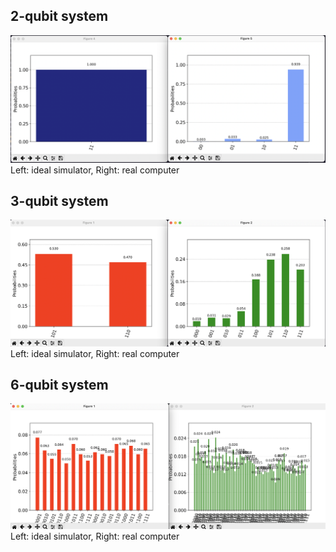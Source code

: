 ## 2-qubit system
![](2qubit.png)
Left: ideal simulator, Right: real computer

## 3-qubit system
![](multiqubit.png)
Left: ideal simulator, Right: real computer

## 6-qubit system
![](toomanyqubit.png)
Left: ideal simulator, Right: real computer